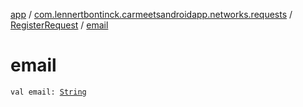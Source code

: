 [app](../../index.md) / [com.lennertbontinck.carmeetsandroidapp.networks.requests](../index.md) / [RegisterRequest](index.md) / [email](./email.md)

# email

`val email: `[`String`](https://kotlinlang.org/api/latest/jvm/stdlib/kotlin/-string/index.html)